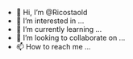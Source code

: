 - 👋 Hi, I’m @Ricostaold
- 👀 I’m interested in ...
- 🌱 I’m currently learning ...
- 💞️ I’m looking to collaborate on ...
- 📫 How to reach me ...

<!---
Ricostaold/Ricostaold is a ✨ special ✨ repository because its `README.md` (this file) appears on your GitHub profile.
You can click the Preview link to take a look at your changes.
--->
